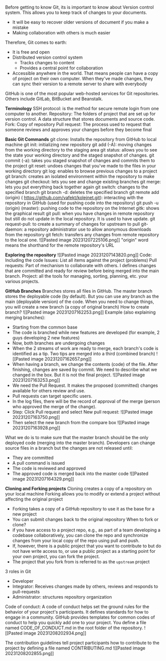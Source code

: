Before getting to know Git, its is important to know about Version control system. This allows you to keep track of changes to your documents.
- It will be easy to recover older versions of document if you make a mistake
- Making collaboration with others is much easier

Therefore, Git comes to earth:
- It is free and open
- Distributed version control system
	- Tracks changes to content
	- Provides a central point for collaboration
- Accessible anywhere in the world. That means people can have a copy of project on their own computer. When they've made changes, they can sync their version to a remote server to share with everybody

GitHub is one of the most popular web-hosted services for Git repositories. Others include GitLab, BitBucket and Beanstalk.

**Terminology**
SSH protocol: is the method for secure remote login from one computer to another.
Repository: The folders of project that are set up for version control. A data structure that stores documents and source code.
Fork: Copy of repository
Pull request: The process used to request that someone reviews and approves your changes before they become final

**Basic Git Commands**
git clone: Installs the repository from GitHub to local machine
git init: initializing new repository
git add (-A): moving changes from the working directory to the staging area
git status: allows you to see the state your working directory and the staged snapshot of changes.
git commit (-a): takes you staged snapshot of changes and commits them to the project
git reset: undoes changes that you've made to the files in your working directory
git log: enables to browse previous changes to a project
git branch: creates an isolated environment within the repository to make changes
git checkout: lets you see and change existing branches
git merge: lets you put everything back together again
git switch: changes to the specified branch
git branch -d: deletes the specified branch
git remote add (origin) ( https://github.com/vafekt/kolejnet.git): interacting with the repository in GitHub (used for pushing code into the repository)
git push -u (origin) (master): pushing code to the repository on the Internet
gitk: shows the graphical result
git pull: when you have changes in remote repository but still do not update in the local repository. It is used to have update.
git request-pull: to create a summary of changes for upstream to pull
git-daemon: a repository administrator use to allow anonymous downloads from the repository
git fetch: transfers any changes from remote repository to the local one.
![[Pasted image 20231207225106.png]]
"origin" word means the shorthand for the remote repository's URL

**Exploring the repository**
![[Pasted image 20231207143820.png]]
Code: Including the code
Issues: List all items against the project (problems)
Pull requests: Part of mechanism to collaborate with others. I defines changes that are committed and ready for review before being merged into the main branch.
Project: all the tools for managing, sorting, planning, etc. your various projects.

**GitHub Branches**
Branches stores all files in GitHub.
The master branch stores the deployable code (by default). But you can use any branch as the main (deployable version) of the code.
When you need to change things, you will create a new branch (a copy of original branch)
How to create branch?
![[Pasted image 20231207162253.png]]
Example (also explaining merging branches):
- Starting from the common base
- The code is branched while new features are developed (for example, 2 guys developing 2 new features)
- Now, both branches are undergoing changes
- When the 2 streams of work are ready to merge, each branch's code is identified as a tip. Two tips are merged into a third (combined branch)
![[Pasted image 20231207162657.png]]
- When having a branch, we change the contents (code) of the file. After finishing, changes are saved by commit. We need to describe what we changed in the box. But it is not the final project.
![[Pasted image 20231207163253.png]]
- We need the Pull Request. It makes the proposed (committed) changes available for others review and use.
- Pull requests can target specific users.
- In the log files, there will be the record of approval of the merge (person who approved the merge of the change).
- Step: Click Pull request and select New pull request:
![[Pasted image 20231207163750.png]]
- Then select the new branch from the compare box
![[Pasted image 20231207163928.png]]

What we do is to make sure that the master branch should be the only deployed code (merging into the master branch). Developers can change source files in a branch but the changes are not released until:
- They are committed
- A pull command is issued
- The code is reviewed and approved
- The approved code is merged back into the master code
![[Pasted image 20231207164329.png]]

**Cloning and Forking projects**
Cloning creates a copy of a repository on your local machine
Forking allows you to modify or extend a project without affecting the original project
- Forking takes a copy of a GitHub repository to use it as the base for a new project
- You can submit changes back to the original repository
When to fork or clone?
- if you have access to a project repo, e.g., as part of a team developing a codebase collaboratively, you can clone the repo and synchronize changes from your local copy of the repo using pull and push.
- If, however, there is a public project that you want to contribute to but do not have write access to, or use a public project as a starting point for your own project, you can fork the project.
- The project that you fork from is referred to as the `upstream` project

3 roles in Git
- Developer
- Integrator: Receives changes made by others, reviews and responds to pull-requests
- Administrator: structures repository organization

Code of conduct: A code of conduct helps set the ground rules for the behavior of your project's participants. It defines standards for how to engage in a community.
GitHub provides templates for common codes of conduct to help you quickly add one to your project. You define a file named CODE_OF_CONDUCT.md in the root folder of the repository.
![[Pasted image 20231208202934.png]]

The contribution guidelines tell project participants how to contribute to the project by defining a file named CONTRIBUTING.md
![[Pasted image 20231208202855.png]]
